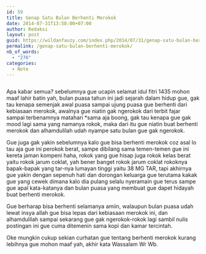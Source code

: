 ```yaml
---
id: 59
title: Genap Satu Bulan Berhenti Merokok
date: 2014-07-31T13:58:00+07:00
author: Redaksi
layout: post
guid: https://wildanfauzy.com/index.php/2014/07/31/genap-satu-bulan-berhenti-merokok/
permalink: /genap-satu-bulan-berhenti-merokok/
nb_of_words:
  - "276"
categories:
  - Note
---
```

<figure class="wp-block-image size-large"><img src="https://wildanfauzyart.files.wordpress.com/2014/07/66bf6-disallowed-forbidden-no-smoking-11840.jpg?w=768" alt="" data-recalc-dims="1" /></figure> 

<p class="has-drop-cap">
  Apa kabar semua? sebelumnya gue ucapin selamat idul fitri 1435 mohon maaf lahir batin yah, bulan puasa tahun ini jadi sejarah dalam hidup gue, gak tau kenapa semenjak awal puasa sampai ujung puasa gue berhenti dari kebiasaan merokok, awalnya gue niatin gak ngerokok dari terbit fajar sampai terbenamnya matahari *sama aja boong, gak tau kenapa gue gak mood lagi sama yang namanya rokok, maka dari itu gue niatin buat berhenti merokok dan alhamdulilah udah nyampe satu bulan gue gak ngerokok.
</p>

Gue juga gak yakin sebelumnya kalo gue bisa berhenti merokok coz asal lo tau aja gue ini perokok berat, sampe dibilang sama temen-temen gue ini kereta jaman kompeni haha, rokok yang gue hisap juga rokok kelas berat yaitu rokok jarum coklat, yah bener banget rokok jarum coklat rokoknya bapak-bapak yang tar-nya lumayan tinggi yaitu 38 MG TAR, tapi akhirnya gue yakin dengan sepenuh hati dan dorongan keluarga gue terutama kakak gue yang cewek dimana kalo dia pulang selalu nyeramain gue terus sampe gue apal kata-katanya dan bulan puasa yang membuat gue dapet hidayah buat berhenti merokok.

Gue berharap bisa berhenti selamanya amiin, walaupun bulan puasa udah lewat insya allah gue bisa lepas dari kebiasaan merokok ini, dan alhamdulilah sampai sekarang gue gak ngerokok-rokok lagi sambil nulis postingan ini gue cuma ditemenin sama kopi dan kamar tercintah.

Oke mungkin cukup sekian curhatan gue tentang berhenti merokok kurang lebihnya gue mohon maaf yah, akhir kata Wassalam Wr Wb.